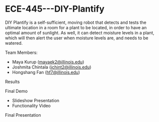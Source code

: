 # ECE-445---DIY-Plantify
DIY Plantify is a self-sufficient, moving robot that detects and tests the ultimate location in a room for a plant to be located, in order to have an optimal amount of sunlight. As well, it can detect moisture levels in a plant, which will then alert the user when moisture levels are, and needs to be watered. 

Team Members: 
- Maya Kurup (mayaek2@illinois.edu)
- Joshmita Chintala (jchint2@illinois.edu)
- Hongshang Fan (hf7@illinois.edu)

Results

Final Demo
- Slideshow Presentation
- Functionality Video

Final Presentation
